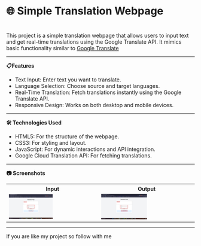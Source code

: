 <h1>🌐 Simple Translation Webpage<h1/></h1>
  <p>
  This project is a simple translation webpage that allows users to input text and get real-time translations using the Google Translate API. It mimics basic functionality similar to <a href="google">Google Translate</a>
</p>

---

**📋Features**
- Text Input: Enter text you want to translate.
- Language Selection: Choose source and target languages.
- Real-Time Translation: Fetch translations instantly using the Google Translate API.
- Responsive Design: Works on both desktop and mobile devices.
  
---
  
**🛠️ Technologies Used**
- HTML5: For the structure of the webpage.
- CSS3: For styling and layout.
- JavaScript: For dynamic interactions and API integration.
- Google Cloud Translation API: For fetching translations.

---

**📷 Screenshots**
<table>
  <tr>
    <th>Input</th>
    <th>Output</th>
  </tr>
  <tr>
    <td><img src="2.png" width="50%"></td>
    <td><img src="3.png" width="50%"></td>
  </tr>
</table>

---

If you are like my project so follow with me
